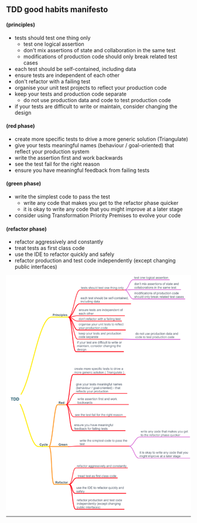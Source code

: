 ## TDD good habits manifesto

#### (principles)
- tests should test one thing only
	- test one logical assertion
	- don't mix assertions of state and collaboration in the same test
	- modifications of production code should only break related test cases
- each test should be self-contained, including data
- ensure tests are independent of each other
- don't refactor with a failing test
- organise your unit test projects to reflect your production code
- keep your tests and production code separate
	- do not use production data and code to test production code
- if your tests are difficult to write or maintain, consider changing the design

#### (red phase)
- create more specific tests to drive a more generic solution (Triangulate)
- give your tests meaningful names (behaviour / goal-oriented) that reflect your production system
- write the assertion first and work backwards
- see the test fail for the right reason
- ensure you have meaningful feedback from failing tests

#### (green phase)
- write the simplest code to pass the test
	- write any code that makes you get to the refactor phase quicker
	- it is okay to write any code that you might improve at a later stage
- consider using Transformation Priority Premises to evolve your code

#### (refactor phase)
- refactor aggressively and constantly
- treat tests as first class code
- use the IDE to refactor quickly and safely
- refactor production and test code independently (except changing public interfaces)


![MindMap](TDDManifesto.png)
<hr/>

